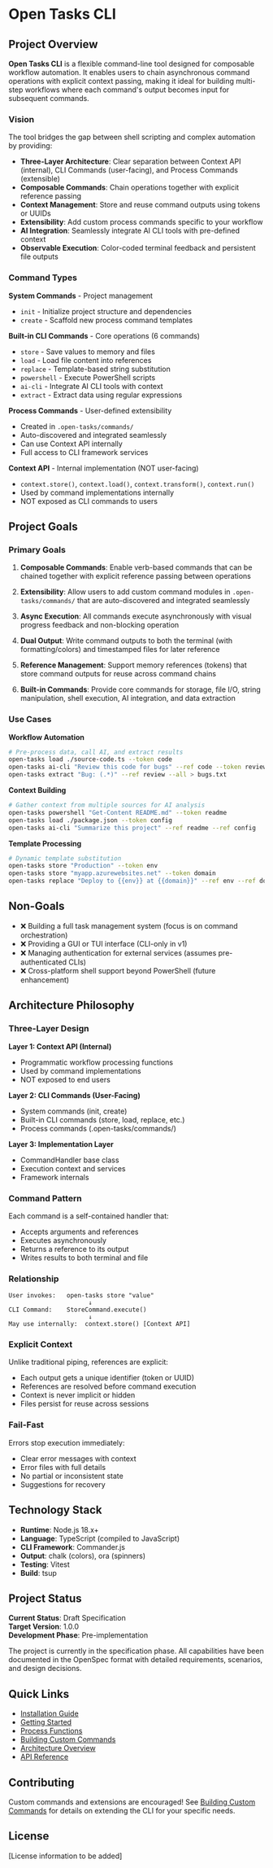 # Open Tasks CLI

## Project Overview

**Open Tasks CLI** is a flexible command-line tool designed for composable workflow automation. It enables users to chain asynchronous command operations with explicit context passing, making it ideal for building multi-step workflows where each command's output becomes input for subsequent commands.

### Vision

The tool bridges the gap between shell scripting and complex automation by providing:

- **Three-Layer Architecture**: Clear separation between Context API (internal), CLI Commands (user-facing), and Process Commands (extensible)
- **Composable Commands**: Chain operations together with explicit reference passing
- **Context Management**: Store and reuse command outputs using tokens or UUIDs
- **Extensibility**: Add custom process commands specific to your workflow
- **AI Integration**: Seamlessly integrate AI CLI tools with pre-defined context
- **Observable Execution**: Color-coded terminal feedback and persistent file outputs

### Command Types

**System Commands** - Project management
- `init` - Initialize project structure and dependencies
- `create` - Scaffold new process command templates

**Built-in CLI Commands** - Core operations (6 commands)
- `store` - Save values to memory and files
- `load` - Load file content into references
- `replace` - Template-based string substitution
- `powershell` - Execute PowerShell scripts
- `ai-cli` - Integrate AI CLI tools with context
- `extract` - Extract data using regular expressions

**Process Commands** - User-defined extensibility
- Created in `.open-tasks/commands/`
- Auto-discovered and integrated seamlessly
- Can use Context API internally
- Full access to CLI framework services

**Context API** - Internal implementation (NOT user-facing)
- `context.store()`, `context.load()`, `context.transform()`, `context.run()`
- Used by command implementations internally
- NOT exposed as CLI commands to users

## Project Goals

### Primary Goals

1. **Composable Commands**: Enable verb-based commands that can be chained together with explicit reference passing between operations

2. **Extensibility**: Allow users to add custom command modules in `.open-tasks/commands/` that are auto-discovered and integrated seamlessly

3. **Async Execution**: All commands execute asynchronously with visual progress feedback and non-blocking operation

4. **Dual Output**: Write command outputs to both the terminal (with formatting/colors) and timestamped files for later reference

5. **Reference Management**: Support memory references (tokens) that store command outputs for reuse across command chains

6. **Built-in Commands**: Provide core commands for storage, file I/O, string manipulation, shell execution, AI integration, and data extraction

### Use Cases

**Workflow Automation**
```bash
# Pre-process data, call AI, and extract results
open-tasks load ./source-code.ts --token code
open-tasks ai-cli "Review this code for bugs" --ref code --token review
open-tasks extract "Bug: (.*)" --ref review --all > bugs.txt
```

**Context Building**
```bash
# Gather context from multiple sources for AI analysis
open-tasks powershell "Get-Content README.md" --token readme
open-tasks load ./package.json --token config
open-tasks ai-cli "Summarize this project" --ref readme --ref config
```

**Template Processing**
```bash
# Dynamic template substitution
open-tasks store "Production" --token env
open-tasks store "myapp.azurewebsites.net" --token domain
open-tasks replace "Deploy to {{env}} at {{domain}}" --ref env --ref domain
```

## Non-Goals

- ❌ Building a full task management system (focus is on command orchestration)
- ❌ Providing a GUI or TUI interface (CLI-only in v1)
- ❌ Managing authentication for external services (assumes pre-authenticated CLIs)
- ❌ Cross-platform shell support beyond PowerShell (future enhancement)

## Architecture Philosophy

### Three-Layer Design

**Layer 1: Context API (Internal)**
- Programmatic workflow processing functions
- Used by command implementations
- NOT exposed to end users

**Layer 2: CLI Commands (User-Facing)**
- System commands (init, create)
- Built-in CLI commands (store, load, replace, etc.)
- Process commands (.open-tasks/commands/)

**Layer 3: Implementation Layer**
- CommandHandler base class
- Execution context and services
- Framework internals

### Command Pattern
Each command is a self-contained handler that:
- Accepts arguments and references
- Executes asynchronously
- Returns a reference to its output
- Writes results to both terminal and file

### Relationship
```
User invokes:   open-tasks store "value"
                      ↓
CLI Command:    StoreCommand.execute()
                      ↓
May use internally:  context.store() [Context API]
```

### Explicit Context
Unlike traditional piping, references are explicit:
- Each output gets a unique identifier (token or UUID)
- References are resolved before command execution
- Context is never implicit or hidden
- Files persist for reuse across sessions

### Fail-Fast
Errors stop execution immediately:
- Clear error messages with context
- Error files with full details
- No partial or inconsistent state
- Suggestions for recovery

## Technology Stack

- **Runtime**: Node.js 18.x+
- **Language**: TypeScript (compiled to JavaScript)
- **CLI Framework**: Commander.js
- **Output**: chalk (colors), ora (spinners)
- **Testing**: Vitest
- **Build**: tsup

## Project Status

**Current Status**: Draft Specification  
**Target Version**: 1.0.0  
**Development Phase**: Pre-implementation

The project is currently in the specification phase. All capabilities have been documented in the OpenSpec format with detailed requirements, scenarios, and design decisions.

## Quick Links

- [Installation Guide](Installation.md)
- [Getting Started](Getting-Started.md)
- [Process Functions](Process-Functions.md)
- [Building Custom Commands](Building-Custom-Commands.md)
- [Architecture Overview](Architecture.md)
- [API Reference](API-Reference.md)

## Contributing

Custom commands and extensions are encouraged! See [Building Custom Commands](Building-Custom-Commands.md) for details on extending the CLI for your specific needs.

## License

[License information to be added]
